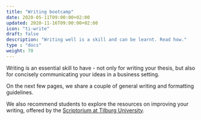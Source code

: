 ```yaml
---
title: "Writing bootcamp"
date: 2020-05-11T09:00:00+02:00
updated: 2020-11-16T09:00:00+02:00
icon: "ti-write"
draft: false
description: "Writing well is a skill and can be learnt. Read how."
type : "docs"
weight: 70
---
```


Writing is an essential skill to have - not only for writing your thesis, but also for concisely communicating your ideas in a business setting.

On the next few pages, we share a couple of general writing and formatting guidelines.

We also recommend students to explore the resources on improving your writing, offered by the [Scriptorium at Tilburg University](https://www.tilburguniversity.edu/students/studying/writing-information-skills/scriptorium).
